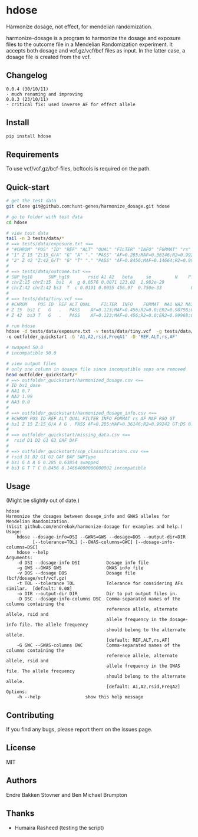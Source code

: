 # hdose

Harmonize dosage, not effect, for mendelian randomization.

harmonize-dosage is a program to harmonize the dosage and exposure files to the
outcome file in a Mendelian Randomization experiment. It accepts both dosage and
vcf.gz/vcf/bcf files as input. In the latter case, a dosage file is created from
the vcf.

## Changelog

```
0.0.4 (30/10/11)
- much renaming and improving
0.0.3 (23/10/11)
- critical fix: used inverse AF for effect allele
```

## Install

```bash
pip install hdose
```

## Requirements

To use vcf/vcf.gz/bcf-files, bcftools is required on the path.

## Quick-start

```bash
# get the test data
git clone git@github.com:hunt-genes/harmonize_dosage.git hdose

# go to folder with test data
cd hdose

# view test data
tail -n 3 tests/data/*
# ==> tests/data/exposure.txt <==
# "#CHROM" "POS" "ID" "REF" "ALT" "QUAL" "FILTER" "INFO" "FORMAT" "rs" "AF" "MAF" "RSQ" "GT"
# "1" Z 15 "Z:15_G/A" "G" "A" "." "PASS" "AF=0.285;MAF=0.36146;R2=0.99242" "GT:DS" "bs1" "0.63854" "0.36146" "0.99242" "IMPUTED"
# "2" Z 42 "Z:42_G/T" "G" "T" "." "PASS" "AF=0.8456;MAF=0.14664;R2=0.99933;ER2=0.97741;GENOTYPED" "GT:DS" "bs3" "0.14664" "0.14664" "0.99933" "GENOTYPED"
#
# ==> tests/data/outcome.txt <==
# SNP_hg18      SNP_hg19       rsid A1 A2   beta     se         N    P.value FreqA2
# chrZ:15 chrZ:15  bs1  A  g 0.0576 0.0071 123.02  1.982e-29           0.28500
# chrZ:42 chrZ:42 bs3  T  c 0.0191 0.0055 456.97  0.750e-33           0.84560
#
# ==> tests/data/tiny.vcf <==
# #CHROM	POS	ID	REF	ALT	QUAL	FILTER	INFO	FORMAT	NA1	NA2	NA3
# Z	15	bs1	C	G	.	PASS	AF=0.123;MAF=0.456;R2=0.0;ER2=0.98798;GENOTYPED	GT:DS	1|1:1.300	1|1:0.010	0|1:2.000
# Z	42	bs3	T	G	.	PASS	AF=0.123;MAF=0.456;R2=0.0;ER2=0.99968;GENOTYPED	GT:DS	0|1:2.000	0|1:0.000	1|0:1.000

# run hdose
hdose -d tests/data/exposure.txt -v tests/data/tiny.vcf  -g tests/data/outcome.txt \
-o outfolder_quickstart -G 'A1,A2,rsid,FreqA1' -D 'REF,ALT,rs,AF'

# swapped 50.0
# incompatible 50.0

# view output files
# only one column in dosage file since incompatible snps are removed
head outfolder_quickstart/*
# ==> outfolder_quickstart/harmonized_dosage.csv <==
# ID bs1_dose
# NA1 0.7
# NA2 1.99
# NA3 0.0
#
# ==> outfolder_quickstart/harmonized_dosage_info.csv <==
# #CHROM POS ID REF ALT QUAL FILTER INFO FORMAT rs AF MAF RSQ GT
# bs1 Z 15 Z:15_G/A A G . PASS AF=0.285;MAF=0.36146;R2=0.99242 GT:DS 0.63854 0.36146 0.9924200000000001 IMPUTED
#
# ==> outfolder_quickstart/missing_data.csv <==
#  rsid D1 D2 G1 G2 GAF DAF
#
# ==> outfolder_quickstart/snp_classifications.csv <==
# rsid D1 D2 G1 G2 GAF DAF SNPType
# bs1 G A A G 0.285 0.63854 swapped
# bs3 G T T C 0.8456 0.14664000000000002 incompatible
```

## Usage

(Might be slightly out of date.)

```
hdose
Harmonize the dosages between dosage_info and GWAS alleles for Mendelian Randomization.
(Visit github.com/endrebak/harmonize-dosage for examples and help.)
Usage:
    hdose --dosage-info=DSI --GWAS=GWS --dosage=DOS --output-dir=DIR
          [--tolerance=TOL] [--GWAS-columns=GWC] [--dosage-info-columns=DSC]
    hdose --help
Arguments:
    -d DSI --dosage-info DSI          Dosage info file
    -g GWS --GWAS GWS                 GWAS info file
    -v DOS --dosage DOS               Dosage file (bcf/dosage/vcf/vcf.gz)
    -t TOL --tolerance TOL            Tolerance for considering AFs similar.  [default: 0.08]
    -o DIR --output-dir DIR           Dir to put output files in.
    -D DSC --dosage-info-columns DSC  Comma-separated names of the columns containing the
                                      reference allele, alternate  allele, rsid and
                                      allele frequency in the dosage-info file. The allele frequency
                                      should belong to the alternate allele.
                                      [default: REF,ALT,rs,AF]
    -G GWC --GWAS-columns GWC         Comma-separated names of the columns containing the
                                      reference allele, alternate allele, rsid and
                                      allele frequency in the GWAS file. The allele frequency
                                      should belong to the alternate allele.
                                      [default: A1,A2,rsid,FreqA2]
Options:
    -h --help                 show this help message
```

## Contributing

If you find any bugs, please report them on the issues page.

## License

MIT

## Authors

Endre Bakken Stovner and Ben Michael Brumpton

## Thanks

* Humaira Rasheed (testing the script)
